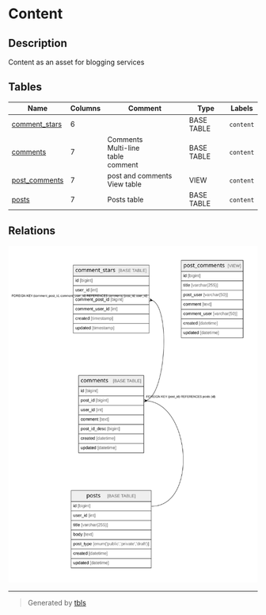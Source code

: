 # Content

## Description

Content as an asset for blogging services

## Tables

| Name | Columns | Comment | Type | Labels |
| ---- | ------- | ------- | ---- | ------ |
| [comment_stars](comment_stars.md) | 6 |  | BASE TABLE | `content` |
| [comments](comments.md) | 7 | Comments<br />Multi-line<br />table<br />comment | BASE TABLE | `content` |
| [post_comments](post_comments.md) | 7 | post and comments View table | VIEW | `content` |
| [posts](posts.md) | 7 | Posts table | BASE TABLE | `content` |

## Relations

![er](viewpoint-0.svg)

---

> Generated by [tbls](https://github.com/k1LoW/tbls)
